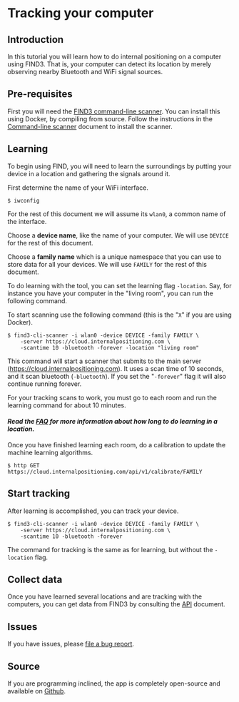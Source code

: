 # Tracking your computer 


## Introduction

In this tutorial you will learn how to do internal positioning on a computer using FIND3. That is, your computer can detect its location by merely observing nearby Bluetooth and WiFi signal sources.

## Pre-requisites

First you will need the [FIND3 command-line scanner](https://github.com/rishudixit/find3-cli-scanner). You can install this using Docker, by compiling from source. Follow the instructions in the [Command-line scanner](/doc/cli-scanner.md) document to install the scanner.

## Learning

To begin using FIND, you will need to learn the surroundings by putting your device in a location and gathering the signals around it.


First determine the name of your WiFi interface.

```
$ iwconfig
```

For the rest of this document we will assume its `wlan0`, a common name of the interface. 

Choose a **device name**, like the name of your computer. We will use `DEVICE` for the rest of this document. 

Choose a **family name** which is a unique namespace that you can use to store data for all your devices. We will use `FAMILY` for the rest of this document.

To do learning with the tool, you can set the learning flag `-location`. Say, for instance you have your computer in the "living room", you can run the following command.

To start scanning use the following command (this is the "`X`" if you are using Docker).

```
$ find3-cli-scanner -i wlan0 -device DEVICE -family FAMILY \
    -server https://cloud.internalpositioning.com \
    -scantime 10 -bluetooth -forever -location "living room"
```

This command will start a scanner that submits to the main server (https://cloud.internalpositioning.com). It uses a scan time of 10 seconds, and it scan bluetooth (`-bluetooth`). If you set the "`-forever`" flag it will also continue running forever.

For your tracking scans to work, you must go to each room and run the learning command for about 10 minutes. 


#### *Read the [FAQ](/doc/faq.md#training-time) for more information about how long to do learning in a location.*


Once you have finished learning each room, do a calibration to update the machine learning algorithms.

```
$ http GET https://cloud.internalpositioning.com/api/v1/calibrate/FAMILY
```


## Start tracking

After learning is accomplished, you can track your device.

```
$ find3-cli-scanner -i wlan0 -device DEVICE -family FAMILY \
    -server https://cloud.internalpositioning.com \
    -scantime 10 -bluetooth -forever
```

The command for tracking is the same as for learning, but without the `-location` flag.

## Collect data

Once you have learned several locations and are tracking with the computers, you can get data from FIND3 by consulting the [API](/doc/api.md) document.



## Issues

If you have issues, please [file a bug report](https://github.com/rishudixit/find3-cli-scanner/issues/new?template=bugs.md&title=Bug:%20).

## Source

If you are programming inclined, the app is completely open-source and available on [Github](https://github.com/rishudixit/find3-cli-scanner).